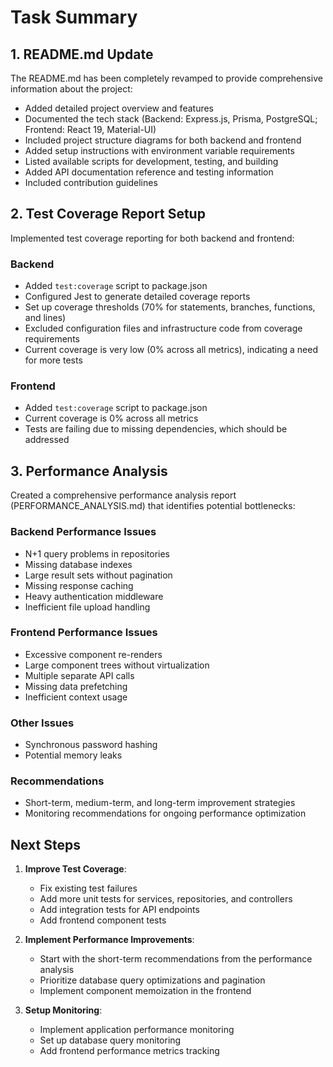 # Task Summary

## 1. README.md Update

The README.md has been completely revamped to provide comprehensive information about the project:

- Added detailed project overview and features
- Documented the tech stack (Backend: Express.js, Prisma, PostgreSQL; Frontend: React 19, Material-UI)
- Included project structure diagrams for both backend and frontend
- Added setup instructions with environment variable requirements
- Listed available scripts for development, testing, and building
- Added API documentation reference and testing information
- Included contribution guidelines

## 2. Test Coverage Report Setup

Implemented test coverage reporting for both backend and frontend:

### Backend
- Added `test:coverage` script to package.json
- Configured Jest to generate detailed coverage reports
- Set up coverage thresholds (70% for statements, branches, functions, and lines)
- Excluded configuration files and infrastructure code from coverage requirements
- Current coverage is very low (0% across all metrics), indicating a need for more tests

### Frontend
- Added `test:coverage` script to package.json
- Current coverage is 0% across all metrics
- Tests are failing due to missing dependencies, which should be addressed

## 3. Performance Analysis

Created a comprehensive performance analysis report (PERFORMANCE_ANALYSIS.md) that identifies potential bottlenecks:

### Backend Performance Issues
- N+1 query problems in repositories
- Missing database indexes
- Large result sets without pagination
- Missing response caching
- Heavy authentication middleware
- Inefficient file upload handling

### Frontend Performance Issues
- Excessive component re-renders
- Large component trees without virtualization
- Multiple separate API calls
- Missing data prefetching
- Inefficient context usage

### Other Issues
- Synchronous password hashing
- Potential memory leaks

### Recommendations
- Short-term, medium-term, and long-term improvement strategies
- Monitoring recommendations for ongoing performance optimization

## Next Steps

1. **Improve Test Coverage**:
   - Fix existing test failures
   - Add more unit tests for services, repositories, and controllers
   - Add integration tests for API endpoints
   - Add frontend component tests

2. **Implement Performance Improvements**:
   - Start with the short-term recommendations from the performance analysis
   - Prioritize database query optimizations and pagination
   - Implement component memoization in the frontend

3. **Setup Monitoring**:
   - Implement application performance monitoring
   - Set up database query monitoring
   - Add frontend performance metrics tracking